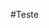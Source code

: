 <script type='text/javascript' src='https://ajax.googleapis.com/ajax/libs/jquery/1.9.1/jquery.min.js'></script>
<script type="text/javascript" src="https://www.gstatic.com/charts/loader.js"></script>
<script type="text/javascript">
// set your channel's read api key here if necessary
var api_key = '39YJM4SS4Q8ZCZT0';
// set your channel id here
var channel_id = 369399;
// global variables
var data;

google.charts.load('current', {'packages':['gauge']});
google.charts.setOnLoadCallback(drawChart);

function drawChart() {
    $.getJSON('https://api.thingspeak.com/channels/'+channel_id+'/feed/last.json?api_key='+api_key, function(data) {
        data = google.visualization.arrayToDataTable([
            ['Label', 'Value'],
            ['Field1', parseFloat(data.field1)],
            ['Field2', parseFloat(data.field2)],
            ['Field3', parseFloat(data.field3)],
            ['Field4', parseFloat(data.field3)],
            ['Field5', parseFloat(data.field3)]
        ]);

        var options = {
            width: 400, height: 120,
            redFrom: 90, redTo: 100,
            yellowFrom:75, yellowTo: 90,
            minorTicks: 5
        };

        var chart = new google.visualization.Gauge(document.getElementById('chart_div'));

        chart.draw(data, options);

        setInterval(function() {
            $.getJSON('https://api.thingspeak.com/channels/'+channel_id+'/feed/last.json?api_key='+api_key, function(json) {
                console.log(json)
                data.setValue(0, 1, parseFloat(json.field1));
                data.setValue(1, 1, parseFloat(json.field2));
                data.setValue(2, 1, parseFloat(json.field3));
                data.setValue(3, 1, parseFloat(json.field3));
                data.setValue(4, 1, parseFloat(json.field3));
                chart.draw(data, options);
            })
        }, 100);
    })
}
</script>
#Teste
